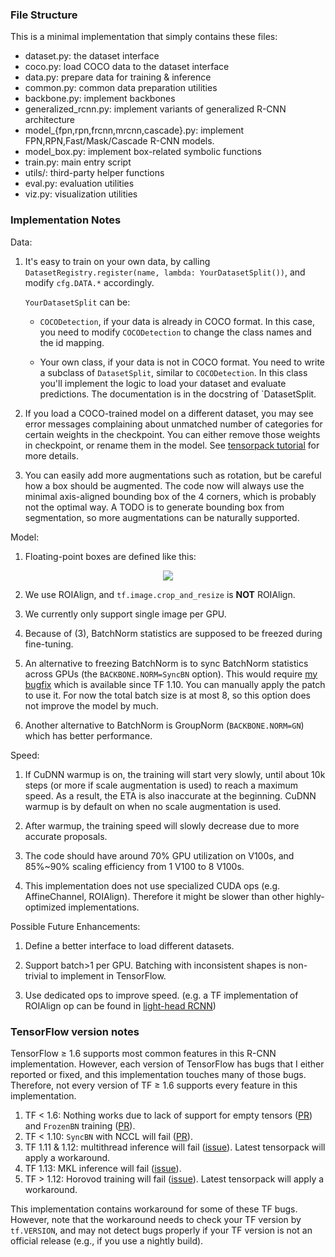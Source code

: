 
### File Structure
This is a minimal implementation that simply contains these files:
+ dataset.py: the dataset interface
+ coco.py: load COCO data to the dataset interface
+ data.py: prepare data for training & inference
+ common.py: common data preparation utilities
+ backbone.py: implement backbones
+ generalized_rcnn.py: implement variants of generalized R-CNN architecture
+ model_{fpn,rpn,frcnn,mrcnn,cascade}.py: implement FPN,RPN,Fast/Mask/Cascade R-CNN models.
+ model_box.py: implement box-related symbolic functions
+ train.py: main entry script
+ utils/: third-party helper functions
+ eval.py: evaluation utilities
+ viz.py: visualization utilities

### Implementation Notes

Data:

1. It's easy to train on your own data, by calling `DatasetRegistry.register(name, lambda: YourDatasetSplit())`,
	 and modify `cfg.DATA.*` accordingly.

	`YourDatasetSplit` can be:

   + `COCODetection`, if your data is already in COCO format. In this case, you need to
		 modify `COCODetection` to change the class names and the id mapping.

   + Your own class, if your data is not in COCO format.
		 You need to write a subclass of `DatasetSplit`, similar to `COCODetection`.
     In this class you'll implement the logic to load your dataset and evaluate predictions.
		 The documentation is in the docstring of `DatasetSplit.

1. If you load a COCO-trained model on a different dataset, you may see error messages
   complaining about unmatched number of categories for certain weights in the checkpoint.
   You can either remove those weights in checkpoint, or rename them in the model.
   See [tensorpack tutorial](https://tensorpack.readthedocs.io/tutorial/save-load.html) for more details.

1. You can easily add more augmentations such as rotation, but be careful how a box should be
   augmented. The code now will always use the minimal axis-aligned bounding box of the 4 corners,
   which is probably not the optimal way.
   A TODO is to generate bounding box from segmentation, so more augmentations can be naturally supported.

Model:

1. Floating-point boxes are defined like this:

<p align="center"> <img src="https://user-images.githubusercontent.com/1381301/31527740-2f1b38ce-af84-11e7-8de1-628e90089826.png"> </p>

2. We use ROIAlign, and `tf.image.crop_and_resize` is __NOT__ ROIAlign.

3. We currently only support single image per GPU.

4. Because of (3), BatchNorm statistics are supposed to be freezed during fine-tuning.

5. An alternative to freezing BatchNorm is to sync BatchNorm statistics across
   GPUs (the `BACKBONE.NORM=SyncBN` option). This would require [my bugfix](https://github.com/tensorflow/tensorflow/pull/20360)
   which is available since TF 1.10. You can manually apply the patch to use it.
   For now the total batch size is at most 8, so this option does not improve the model by much.

6. Another alternative to BatchNorm is GroupNorm (`BACKBONE.NORM=GN`) which has better performance.

Speed:

1. If CuDNN warmup is on, the training will start very slowly, until about
   10k steps (or more if scale augmentation is used) to reach a maximum speed.
   As a result, the ETA is also inaccurate at the beginning.
   CuDNN warmup is by default on when no scale augmentation is used.

1. After warmup, the training speed will slowly decrease due to more accurate proposals.

1. The code should have around 70% GPU utilization on V100s, and 85%~90% scaling
   efficiency from 1 V100 to 8 V100s.

1. This implementation does not use specialized CUDA ops (e.g. AffineChannel, ROIAlign).
   Therefore it might be slower than other highly-optimized implementations.

Possible Future Enhancements:

1. Define a better interface to load different datasets.

1. Support batch>1 per GPU. Batching with inconsistent shapes is
   non-trivial to implement in TensorFlow.

1. Use dedicated ops to improve speed. (e.g. a TF implementation of ROIAlign op
   can be found in [light-head RCNN](https://github.com/zengarden/light_head_rcnn/tree/master/lib/lib_kernel))


### TensorFlow version notes

TensorFlow ≥ 1.6 supports most common features in this R-CNN implementation.
However, each version of TensorFlow has bugs that I either reported or fixed,
and this implementation touches many of those bugs.
Therefore, not every version of TF ≥ 1.6 supports every feature in this implementation.

1. TF < 1.6: Nothing works due to lack of support for empty tensors
   ([PR](https://github.com/tensorflow/tensorflow/pull/15264))
   and `FrozenBN` training
   ([PR](https://github.com/tensorflow/tensorflow/pull/12580)).
1. TF < 1.10: `SyncBN` with NCCL will fail ([PR](https://github.com/tensorflow/tensorflow/pull/20360)).
1. TF 1.11 & 1.12: multithread inference will fail ([issue](https://github.com/tensorflow/tensorflow/issues/22750)).
   Latest tensorpack will apply a workaround.
1. TF 1.13: MKL inference will fail ([issue](https://github.com/tensorflow/tensorflow/issues/24650)).
1. TF > 1.12: Horovod training will fail ([issue](https://github.com/tensorflow/tensorflow/issues/25946)).
   Latest tensorpack will apply a workaround.

This implementation contains workaround for some of these TF bugs.
However, note that the workaround needs to check your TF version by `tf.VERSION`,
and may not detect bugs properly if your TF version is not an official release
(e.g., if you use a nightly build).
